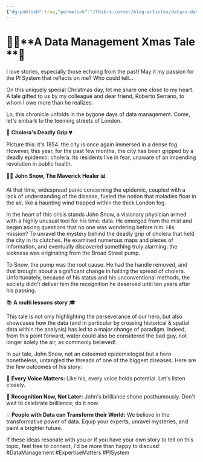 ```yaml
---
{"dg-publish":true,"permalink":"/thib-s-corner/blog-articles/data/a-data-management-xmas-tale/"}
---
```



# 🎅🎄**A Data Management Xmas Tale **🎁

I love stories, especially those echoing from the past! May it my passion for the PI System that reflects on me? Who could tell...

On this uniquely special Christmas day, let me share one close to my heart. A tale gifted to us by my colleague and dear friend, Roberto Serrano, to whom I owe more than he realizes.

Lo, this chronicle unfolds in the bygone days of data management. Come, let's embark to the teeming streets of London.

🤢 **Cholera's Deadly Grip 💔**

Picture this: it's 1854. the city is once again immersed in a dense fog. However, this year, for the past few months, the city has been gripped by a deadly epidemic: cholera. Its residents live in fear, unaware of an impending revolution in public health.

👨‍⚕️ **John Snow, The Maverick Healer 📊**

At that time, widespread panic concerning the epidemic, coupled with a lack of understanding of the disease, fueled the notion that maladies float in the air, like a haunting wind trapped within the thick London fog.

In the heart of this crisis stands John Snow, a visionary physician armed with a highly unusual tool for his time: data. He emerged from the mist and began asking questions that no one was wondering before him. His mission? To unravel the mystery behind the deadly grip of cholera that held the city in its clutches. He examined numerous maps and pieces of information, and eventually discovered something truly alarming: the sickness was originating from the Broad Street pump.

To Snow, the pump was the root cause. He had the handle removed, and that brought about a significant change in halting the spread of cholera. Unfortunately, because of his status and his unconventional methods, the society didn't deliver him the recognition he deserved until ten years after his passing.

📚 **A multi lessons story** 🎓

This tale is not only highlighting the perseverance of our hero, but also showcases how the data (and in particular by crossing historical & spatial data within the analysis) has led to a major change of paradigm. Indeed, from this point forward, water could also be considered the bad guy, not longer solely the air, as commonly believed! 

In our tale, John Snow, not an esteemed epidemiologist but a hero nonetheless, untangled the threads of one of the biggest diseases. Here are the few outcomes of his story:

📢 **Every Voice Matters:** Like his, every voice holds potential. Let's listen closely.

🌹 **Recognition Now, Not Later:** John's brilliance shone posthumously. Don't wait to celebrate brilliance; do it now.

💡 **People with Data can Transform their World:** We believe in the transformative power of data. Equip your experts, unravel mysteries, and paint a brighter future. 

If these ideas resonate with you or if you have your own story to tell on this topic, feel free to connect, I'd be more than happy to discuss!
#DataManagement  #ExpertiseMatters #PISystem